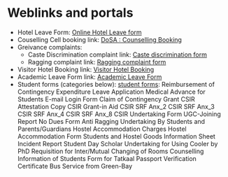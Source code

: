 # Weblinks and portals

- Hotel Leave Form: [Online Hotel Leave form](https://dosa.iiserb.ac.in/student/login)
- Couselling Cell booking link: [DoSA : Counselling Booking](https://dosa.iiserb.ac.in/student/counsellors-booking)
- Greivance complaints:
  - Caste Discrimination complaint link: [Caste discrimination form](https://docs.google.com/forms/d/e/1FAIpQLScm8ew3uxUFqBFeycs6bq361B6IQqqnK51ZtWaCcVyCfd_FzQ/viewform)
  - Ragging complaint link: [Ragging complaint form](https://docs.google.com/forms/d/e/1FAIpQLScm8ew3uxUFqBFeycs6bq361B6IQqqnK51ZtWaCcVyCfd_FzQ/viewform)
- Visitor Hotel Booking link: [Visitor Hotel Booking](https://cas2.iiserb.ac.in/guesthouse/outside-guesthouse-indent)
- Academic Leave Form link: [Academic Leave Form](https://web.iiserb.ac.in/prabandhak/assets/forms/students/d314e6acfbd41f8a6d7757e372a5670d.pdf)
- Student forms (categories below): [student forms](https://www.iiserb.ac.in/forms):
  Reimbursement of Contingency Expenditure
  Leave Application
  Medical Advance for Students
  E-mail Login Form
  Claim of Contingency Grant
  CSIR Attestation Copy
  CSIR Grant-in Aid
  CSIR SRF Anx_2
  CSIR SRF Anx_3
  CSIR SRF Anx_4
  CSIR SRF Anx_8
  CSIR Undertaking Form
  UGC-Joining Report
  No Dues Form
  Anti Ragging Undertaking By Students and Parents/Guardians
  Hostel Accommodation Charges
  Hostel Accommodation Form
  Students and Hostel Goods Information Sheet
  Incident Report
  Student Day Scholar
  Undertaking for Using Cooler by PhD
  Requisition for Inter/Mutual Changing of Rooms
  Counselling Information of Students
  Form for Tatkaal Passport Verification Certificate
  Bus Service from Green-Bay
